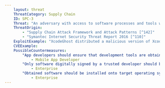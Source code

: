 ```yaml
---
    layout: threat
    ThreatCategory: Supply Chain
    ID: SPC-3
    Threat: "An adversary with access to software processes and tools within the development or software support environment can insert malicious software into components during development or update/maintenance."
    ThreatOrigin:
        - "Supply Chain Attack Framework and Attack Patterns [^142]"
        - "Symantec Internet Security Threat Report 2016 [^110]"
    ExploitExample: "XcodeGhost distributed a malicious version of Xcode (Apple''s developer tools) that automatically includes malicious code in compiled iOS apps."
    CVEExample:
    PossibleCountermeasures:
        "App developers should ensure that development tools are obtained from a trusted source (e.g. directly from the vendor).":
            - Mobile App Developer
        "Only software digitally signed by a trusted developer should be used, and the integrity of software development installation packages should be verified prior to installation":
            - Enterprise
        "Obtained software should be installed onto target operating systems in a known-good state (fresh install from verified installation media) in a test environment, which is then evaluated for any indicators of compromise prior to authorization of production use":
            - Enterprise
---
```

